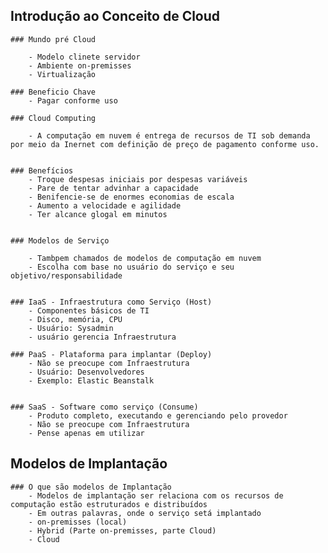 ## Introdução ao Conceito de Cloud


	### Mundo pré Cloud

		- Modelo clinete servidor
		- Ambiente on-premisses
		- Virtualização
	
	### Beneficio Chave
		- Pagar conforme uso
		
	### Cloud Computing

		- A computação em nuvem é entrega de recursos de TI sob demanda por meio da Inernet com definição de preço de pagamento conforme uso.
		
		
	### Benefícios
		- Troque despesas iniciais por despesas variáveis
		- Pare de tentar advinhar a capacidade
		- Benifencie-se de enormes economias de escala
		- Aumento a velocidade e agilidade
		- Ter alcance glogal em minutos
		
		
	### Modelos de Serviço

		- Tambpem chamados de modelos de computação em nuvem
		- Escolha com base no usuário do serviço e seu objetivo/responsabilidade
		
	
	### IaaS - Infraestrutura como Serviço (Host)
		- Componentes básicos de TI
		- Disco, memória, CPU
		- Usuário: Sysadmin
		- usuário gerencia Infraestrutura
		
	### PaaS - Plataforma para implantar (Deploy) 
		- Não se preocupe com Infraestrutura
		- Usuário: Desenvolvedores
		- Exemplo: Elastic Beanstalk
		
	
	### SaaS - Software como serviço (Consume)
		- Produto completo, executando e gerenciando pelo provedor
		- Não se preocupe com Infraestrutura
		- Pense apenas em utilizar
		
## Modelos de Implantação

	### O que são modelos de Implantação
		- Modelos de implantação ser relaciona com os recursos de computação estão estruturados e distribuídos
		- Em outras palavras, onde o serviço setá implantado
		- on-premisses (local)
		- Hybrid (Parte on-premisses, parte Cloud)
		- Cloud
		
